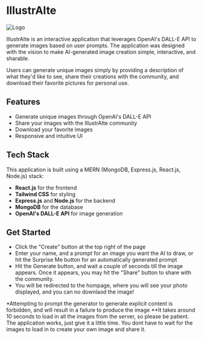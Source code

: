 # IllustrAIte

![Logo](https://cdn.discordapp.com/attachments/616291498677370905/1113587136394956890/image.png)

IllustrAIte is an interactive application that leverages OpenAI's DALL-E API to generate images based on user prompts. The application was designed with the vision to make AI-generated image creation simple, interactive, and sharable.

Users can generate unique images simply by providing a description of what they'd like to see, share their creations with the community, and download their favorite pictures for personal use.

## Features

- Generate unique images through OpenAI's DALL-E API
- Share your images with the IllustrAIte community
- Download your favorite images
- Responsive and intuitive UI

## Tech Stack

This application is built using a MERN (MongoDB, Express.js, React.js, Node.js) stack:

- **React.js** for the frontend
- **Tailwind CSS** for styling
- **Express.js** and **Node.js** for the backend
- **MongoDB** for the database
- **OpenAI's DALL-E API** for image generation

## Get Started
- Click the "Create" button at the top right of the page
- Enter your name, and a prompt for an image you want the AI to draw, or hit the Surprise Me button for an automatically generated prompt
- Hit the Generate button, and wait a couple of seconds till the image appears. Once it appears, you may hit the "Share" button to share with the community.
- You will be redirected to the hompage, where you will see your photo displayed, and you can no downlaod the image!

*Attempting to prompt the generator to generate explicit content is forbidden, and will result in a failure to produce the image
**It takes around 10 seconds to load in all the images from the server, so please be patient. The application works, just give it a little time. You dont have to wait for the images to load in to 
create your own image and share it.
